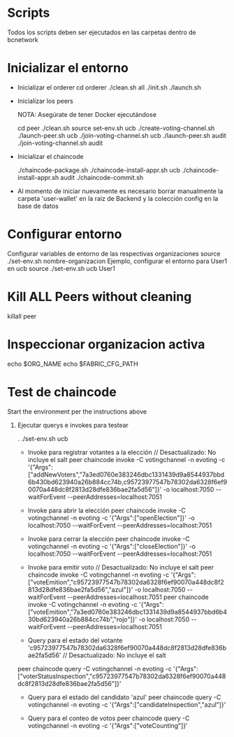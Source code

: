 Scripts
=======

Todos los scripts deben ser ejecutados en las carpetas dentro de bcnetwork

Inicializar el entorno
=========================
- Inicializar el orderer
  cd orderer
  ./clean.sh all
  ./init.sh
  ./launch.sh

- Inicializar los peers

  NOTA: Asegúrate de tener Docker ejecutándose

  cd peer
  ./clean.sh
  source set-env.sh ucb
  ./create-voting-channel.sh
  ./launch-peer.sh ucb
  ./join-voting-channel.sh ucb
  ./launch-peer.sh audit
  ./join-voting-channel.sh audit

- Inicializar el chaincode

  ./chaincode-package.sh
  ./chaincode-install-appr.sh ucb
  ./chaincode-install-appr.sh audit
  ./chaincode-commit.sh

- Al momento de iniciar nuevamente es necesario borrar manualmente la carpeta 'user-wallet' en la raíz de Backend y la colección config en la base de datos

Configurar entorno
===================
Configurar variables de entorno de las respectivas organizaciones
source ./set-env.sh  nombre-organizacion <identidad predeterminado=admin>
Ejemplo, configurar el entorno para User1 en ucb
source ./set-env.sh   ucb   User1

Kill ALL Peers without cleaning
===============================
killall peer

Inspeccionar organizacion activa
================================
echo $ORG_NAME
echo $FABRIC_CFG_PATH

Test de chaincode
==================
Start the environment per the instructions above

1. Ejecutar querys e invokes para testear

   .  ./set-env.sh ucb

   * Invoke para registrar votantes a la elección  // Desactualizado: No incluye el salt
    peer chaincode invoke -C votingchannel -n evoting  -c '{"Args":["addNewVoters","7a3ed0760e383246dbc1331439d9a8544937bbd6b430bd623940a26b884cc74b,c95723977547b78302da6328f6ef90070a448dc8f2813d28dfe836bae2fa5d56"]}' -o localhost:7050 --waitForEvent --peerAddresses=localhost:7051

   * Invoke para abrir la elección
    peer chaincode invoke -C votingchannel -n evoting  -c '{"Args":["openElection"]}' -o localhost:7050 --waitForEvent --peerAddresses=localhost:7051

   * Invoke para cerrar la elección
    peer chaincode invoke -C votingchannel -n evoting  -c '{"Args":["closeElection"]}' -o localhost:7050 --waitForEvent --peerAddresses=localhost:7051

   * Invoke para emitir voto // Desactualizado: No incluye el salt
    peer chaincode invoke -C votingchannel -n evoting  -c '{"Args":["voteEmition","c95723977547b78302da6328f6ef90070a448dc8f2813d28dfe836bae2fa5d56","azul"]}' -o localhost:7050 --waitForEvent --peerAddresses=localhost:7051
    peer chaincode invoke -C votingchannel -n evoting  -c '{"Args":["voteEmition","7a3ed0760e383246dbc1331439d9a8544937bbd6b430bd623940a26b884cc74b","rojo"]}' -o localhost:7050 --waitForEvent --peerAddresses=localhost:7051

   * Query para el estado del votante 'c95723977547b78302da6328f6ef90070a448dc8f2813d28dfe836bae2fa5d56'
   // Desactualizado: No incluye el salt
   
    peer chaincode query -C votingchannel -n evoting  -c '{"Args":["voterStatusInspection","c95723977547b78302da6328f6ef90070a448dc8f2813d28dfe836bae2fa5d56"]}'

   * Query para el estado del candidato 'azul' 
    peer chaincode query -C votingchannel -n evoting  -c '{"Args":["candidateInspection","azul"]}'

   * Query para el conteo de votos
    peer chaincode query -C votingchannel -n evoting  -c '{"Args":["voteCounting"]}'